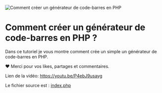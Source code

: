 ![Comment créer un générateur de code-barres en PHP](comment_generer_un_code_barres_en_php.png "php youtube emichel")

# Comment créer un générateur de code-barres en PHP ?

Dans ce tutoriel je vous montre comment crée un simple un générateur de code-barres en PHP.

❤️ Merci pour vos likes, partages et commentaires.

Lien de la vidéo: https://youtu.be/P4ebJ9usavg

Le fichier source est : [index.php](index.php "fichier source")
